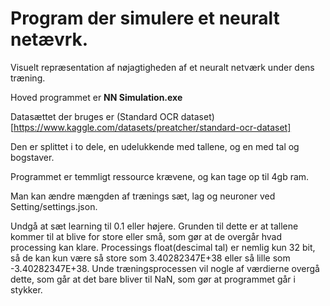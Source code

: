 # Program der simulere et neuralt netævrk.

Visuelt repræsentation af nøjagtigheden af et neuralt netværk under dens træning.

Hoved programmet er **NN Simulation.exe**

Datasættet der bruges er (Standard OCR dataset)[https://www.kaggle.com/datasets/preatcher/standard-ocr-dataset]

Den er splittet i to dele, en udelukkende med tallene, og en med tal og bogstaver.

Programmet er temmligt ressource krævene, og kan tage op til 4gb ram.

Man kan ændre mængden af trænings sæt, lag og neuroner ved Setting/settings.json.

Undgå at sæt learning til 0.1 eller højere. 
Grunden til dette er at tallene kommer til at blive for store eller små, som gør at de overgår hvad processing kan klare.
Processings float(descimal tal) er nemlig kun 32 bit,  så de kan kun være så store som 3.40282347E+38 eller så lille som -3.40282347E+38.
Unde træningsprocessen vil nogle af værdierne overgå dette, som går at det bare bliver til NaN, som gør at programmet går i stykker.
